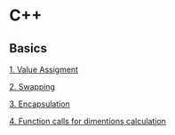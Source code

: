 # C++

## Basics

[1. Value Assigment](../C%2B%2B/0001.Value_Assignment.cpp)

[2. Swapping](../C%2B%2B/0002.swapping.cpp)

[3. Encapsulation](../C%2B%2B/0003.encapsulation.cpp)

[4. Function calls for dimentions calculation](../C%2B%2B/0004.Function_call.cpp)
